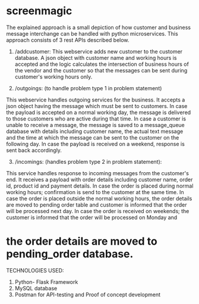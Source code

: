# screenmagic



The explained approach is a small depiction of how customer and business message interchange can be handled with python microservices.
This approach consists of 3 rest APIs described below.

1.	/addcustomer: 
This webservice adds new customer to the customer database. A json object with customer name and working hours is accepted and the logic calculates the intersection of business hours of the vendor and the customer so that the messages can be sent during customer's working hours only.

2.	/outgoings: (to handle problem type 1 in problem statement)

This webservice handles outgoing services for the business. It accepts a json object having the message which must be sent to customers. In case the payload is accepted on a normal working day, the message is delivered to those customers who are active during that time. In case a customer is unable to receive a message, the message is saved to a message_queue database with details including customer name, the actual text message and the time at which the message can be sent to the customer on the following day. In case the payload is received on a weekend, response is sent back accordingly.

3.	/incomings: (handles problem type 2 in problem statement):

This service handles response to incoming messages from the customer's end. It receives a payload with order details including customer name, order id, product id and payment details. In case the order is placed during normal working hours; confirmation is send to the customer at the same time. In case the order is placed outside the normal working hours, the order details are moved to pending order table and customer is informed that the order will be processed next day. In case the order is received on weekends; the customer is informed that the order will be processed on Monday and
# the order details are moved to pending_order database.

TECHNOLOGIES USED:
1.	Python- Flask Framework
2.	MySQL database
3.	Postman for API-testing and Proof of concept development


